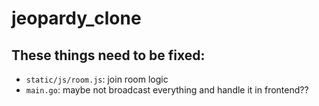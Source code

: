 # jeopardy_clone
## These things need to be fixed:
* `static/js/room.js`: join room logic
* `main.go`: maybe not broadcast everything and handle it in frontend??
